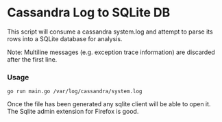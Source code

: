 Cassandra Log to SQLite DB
===================================

This script will consume a cassandra system.log and attempt to parse its rows into
a SQLite database for analysis.

Note: Multiline messages (e.g. exception trace information) are discarded after the first line.

### Usage

    go run main.go /var/log/cassandra/system.log


Once the file has been generated any sqlite client will be able to open it.
The Sqlite admin extension for Firefox is good.
